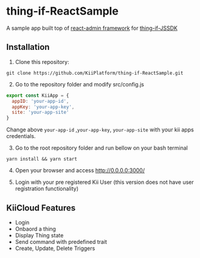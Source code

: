 # thing-if-ReactSample
A sample app built top of [react-admin framework](https://github.com/marmelab/react-admin) for [thing-if-JSSDK](https://github.com/KiiPlatform/thing-if-JSSDK)

## Installation
1. Clone this repository:

```
git clone https://github.com/KiiPlatform/thing-if-ReactSample.git
```
2. Go to the repository folder and modify src/config.js

```js
export const KiiApp = {
  appID: 'your-app-id',
  appKey: 'your-app-key',
  site: 'your-app-site'
}
```

Change above `your-app-id` ,`your-app-key`, `your-app-site` with your kii apps credentials.

3. Go to the root repository folder and run bellow on your bash terminal

```
yarn install && yarn start
```

4. Open your browser and access http://0.0.0.0:3000/

5. Login with your pre registered Kii User (this version does not have user registration functionality)

## KiiCloud Features
- Login
- Onbaord a thing
- Display Thing state
- Send command with predefined trait
- Create, Update, Delete Triggers

